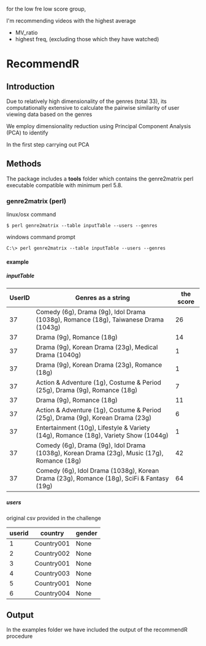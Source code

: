 for the low fre low score group, 

I'm recommending videos with the highest average 
* MV_ratio
* highest freq, (excluding those which they have watched)



# RecommendR

## Introduction

Due to relatively high dimensionality of the genres (total 33),
its computationally extensive to calculate the pairwise similarity of user viewing data based on the genres

We employ dimensionality reduction using Principal Component Analysis (PCA) to identify

In the first step carrying out PCA

## Methods

The package includes a **tools** folder which contains the genre2matrix perl executable compatible with minimum perl 5.8.

### genre2matrix (perl)

linux/osx command

```
$ perl genre2matrix --table inputTable --users --genres
```

windows command prompt

```
C:\> perl genre2matrix --table inputTable --users --genres
```

#### example 

##### inputTable

| UserID | Genres as a string                                                                          | the score |
| ---    | ----                                                                                        | ----      |
| 37     | Comedy (6g), Drama (9g), Idol Drama (1038g), Romance (18g), Taiwanese Drama (1043g)         | 26        |
| 37     | Drama (9g), Romance (18g)                                                                   | 14        |
| 37     | Drama (9g), Korean Drama (23g), Medical Drama (1040g)                                       | 1         |
| 37     | Drama (9g), Korean Drama (23g), Romance (18g)                                               | 1         |
| 37     | Action & Adventure (1g), Costume & Period (25g), Drama (9g), Romance (18g)                  | 7         |
| 37     | Drama (9g), Romance (18g)                                                                   | 11        |
| 37     | Action & Adventure (1g), Costume & Period (25g), Drama (9g), Korean Drama (23g)             | 6         |
| 37     | Entertainment (10g), Lifestyle & Variety (14g), Romance (18g), Variety Show (1044g)         | 1         |
| 37     | Comedy (6g), Drama (9g), Idol Drama (1038g), Korean Drama (23g), Music (17g), Romance (18g) | 42        |
| 37     | Comedy (6g), Idol Drama (1038g), Korean Drama (23g), Romance (18g), SciFi & Fantasy (19g)   | 64        |

##### users

original csv provided in the challenge


| userid | country    | gender |
| ---    | ---        | ---    |
| 1      | Country001 | None   |
| 2      | Country002 | None   |
| 3      | Country001 | None   |
| 4      | Country003 | None   |
| 5      | Country001 | None   |
| 6      | Country004 | None   |


## Output

In the examples folder we have included the output of the recommendR procedure
